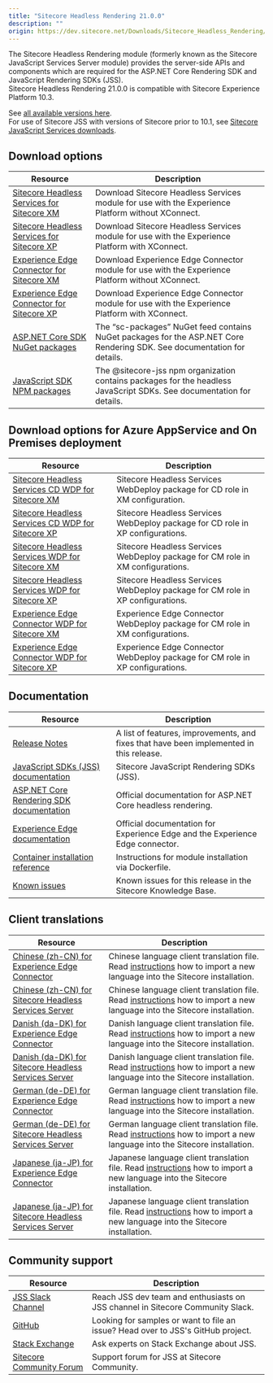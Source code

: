 ```yaml
---
title: "Sitecore Headless Rendering 21.0.0"
description: ""
origin: https://dev.sitecore.net/Downloads/Sitecore_Headless_Rendering/21x/Sitecore_Headless_Rendering_2100
---
```


The Sitecore Headless Rendering module (formerly known as the Sitecore JavaScript Services Server module) provides the server-side APIs and components which are required for the ASP.NET Core Rendering SDK and JavaScript Rendering SDKs (JSS).\
Sitecore Headless Rendering 21.0.0 is compatible with Sitecore Experience Platform 10.3.
  
See [all available versions here](/downloads/Sitecore_Headless_Rendering).\
For use of Sitecore JSS with versions of Sitecore prior to 10.1, see [Sitecore JavaScript Services downloads](/downloads/Sitecore_JavaScript_Services).

## Download options

 | Resource | Description |
 | --- | --- |
 | [Sitecore Headless Services for Sitecore XM](https://scdp.blob.core.windows.net/downloads/Sitecore%20Headless%20Rendering/21x/Sitecore%20Headless%20Rendering%202100/Secure/Sitecore%20Headless%20Services%20Server%20XM%2021.0.583.zip) | Download Sitecore Headless Services module for use with the Experience Platform without XConnect. |
 | [Sitecore Headless Services for Sitecore XP](https://scdp.blob.core.windows.net/downloads/Sitecore%20Headless%20Rendering/21x/Sitecore%20Headless%20Rendering%202100/Secure/Sitecore%20Headless%20Services%20Server%20XP%2021.0.583.zip) | Download Sitecore Headless Services module for use with the Experience Platform with XConnect. |
 | [Experience Edge Connector for Sitecore XM](https://scdp.blob.core.windows.net/downloads/Sitecore%20Headless%20Rendering/21x/Sitecore%20Headless%20Rendering%202100/Secure/Sitecore%20ExperienceEdge%20Connector%20for%20Sitecore%2010.3.0%20XM%2021.0.0%20rev.%200164.zip) | Download Experience Edge Connector module for use with the Experience Platform without XConnect. |
 | [Experience Edge Connector for Sitecore XP](https://scdp.blob.core.windows.net/downloads/Sitecore%20Headless%20Rendering/21x/Sitecore%20Headless%20Rendering%202100/Secure/Sitecore%20ExperienceEdge%20Connector%20for%20Sitecore%2010.3.0%20XP%2021.0.0%20rev.%200164.zip) | Download Experience Edge Connector module for use with the Experience Platform with XConnect. |
 | [ASP.NET Core SDK NuGet packages](https://sitecore.myget.org/feed/sc-packages/package/nuget/Sitecore.AspNet.RenderingEngine) | The “sc-packages” NuGet feed contains NuGet packages for the ASP.NET Core Rendering SDK. See documentation for details. |
 | [JavaScript SDK NPM packages](https://www.npmjs.com/org/sitecore-jss) | The @sitecore-jss npm organization contains packages for the headless JavaScript SDKs. See documentation for details. |

## Download options for Azure AppService and On Premises deployment

 | Resource | Description |
 | --- | --- |
 | [Sitecore Headless Services CD WDP for Sitecore XM](https://scdp.blob.core.windows.net/downloads/Sitecore%20Headless%20Rendering/21x/Sitecore%20Headless%20Rendering%202100/Secure/Sitecore%20Headless%20Services%20Server%20XM%20CD%2021.0.583.scwdp.zip) | Sitecore Headless Services WebDeploy package for CD role in XM configuration. |
 | [Sitecore Headless Services CD WDP for Sitecore XP](https://scdp.blob.core.windows.net/downloads/Sitecore%20Headless%20Rendering/21x/Sitecore%20Headless%20Rendering%202100/Secure/Sitecore%20Headless%20Services%20Server%20XP%20CD%2021.0.583.scwdp.zip) | Sitecore Headless Services WebDeploy package for CD role in XP configurations. |
 | [Sitecore Headless Services WDP for Sitecore XM](https://scdp.blob.core.windows.net/downloads/Sitecore%20Headless%20Rendering/21x/Sitecore%20Headless%20Rendering%202100/Secure/Sitecore%20Headless%20Services%20Server%20XM%2021.0.583.scwdp.zip) | Sitecore Headless Services WebDeploy package for CM role in XM configurations. |
 | [Sitecore Headless Services WDP for Sitecore XP](https://scdp.blob.core.windows.net/downloads/Sitecore%20Headless%20Rendering/21x/Sitecore%20Headless%20Rendering%202100/Secure/Sitecore%20Headless%20Services%20Server%20XP%2021.0.583.scwdp.zip) | Sitecore Headless Services WebDeploy package for CM role in XP configurations. |
 | [Experience Edge Connector WDP for Sitecore XM](https://scdp.blob.core.windows.net/downloads/Sitecore%20Headless%20Rendering/21x/Sitecore%20Headless%20Rendering%202100/Secure/Sitecore%20ExperienceEdge%20Connector%20for%20Sitecore%2010.3.0%20XM%2021.0.0%20rev.%200164.scwdp.zip) | Experience Edge Connector WebDeploy package for CM role in XM configurations. |
 | [Experience Edge Connector WDP for Sitecore XP](https://scdp.blob.core.windows.net/downloads/Sitecore%20Headless%20Rendering/21x/Sitecore%20Headless%20Rendering%202100/Secure/Sitecore%20ExperienceEdge%20Connector%20for%20Sitecore%2010.3.0%20XP%2021.0.0%20rev.%200164.scwdp.zip) | Experience Edge Connector WebDeploy package for CM role in XP configurations. |

## Documentation

 | Resource | Description |
 | --- | --- |
 | [Release Notes](/downloads/Sitecore_Headless_Rendering/21x/Sitecore_Headless_Rendering_2100/Release_Notes) | A list of features, improvements, and fixes that have been implemented in this release. |
 | [JavaScript SDKs (JSS) documentation](https://doc.sitecore.com/en/developers/hd/210/sitecore-headless-development/sitecore-javascript-rendering-sdks--jss-.html) | Sitecore JavaScript Rendering SDKs (JSS). |
 | [ASP.NET Core Rendering SDK documentation](https://doc.sitecore.com/en/developers/hd/210/sitecore-headless-development/index-en.html) | Official documentation for ASP.NET Core headless rendering. |
 | [Experience Edge documentation](https://doc.sitecore.com/en/developers/hd/210/sitecore-headless-development/sitecore-experience-edge-for-xm.html) | Official documentation for Experience Edge and the Experience Edge connector. |
 | [Container installation reference](https://doc.sitecore.com/en/developers/103/developer-tools/sitecore-module-reference.html) | Instructions for module installation via Dockerfile. |
 | [Known issues](https://kb.sitecore.net/articles/545609) | Known issues for this release in the Sitecore Knowledge Base. |

## Client translations

 | Resource | Description |
 | --- | --- |
 | [Chinese (zh-CN) for Experience Edge Connector](https://scdp.blob.core.windows.net/downloads/Sitecore%20Headless%20Rendering/20x/Sitecore%20Headless%20Rendering%202000/Secure/Translations/Sitecore%20ExperienceEdge%20Connector%20for%20Sitecore%2010.2.0%20rev.%2000139%20(zh-CN).zip) | Chinese language client translation file. Read [instructions](https://doc.sitecore.com/xp/en/users/103/sitecore-experience-platform/add-a-new-language-to-system-settings.html) how to import a new language into the Sitecore installation. |
 | [Chinese (zh-CN) for Sitecore Headless Services Server](https://scdp.blob.core.windows.net/downloads/Sitecore%20Headless%20Rendering/21x/Sitecore%20Headless%20Rendering%202100/Secure/Sitecore%20Headless%20Services%20Server%2021.0.583%20(zh-CN).zip) | Chinese language client translation file. Read [instructions](https://doc.sitecore.com/xp/en/users/103/sitecore-experience-platform/add-a-new-language-to-system-settings.html) how to import a new language into the Sitecore installation. |
 | [Danish (da-DK) for Experience Edge Connector](https://scdp.blob.core.windows.net/downloads/Sitecore%20Headless%20Rendering/20x/Sitecore%20Headless%20Rendering%202000/Secure/Translations/Sitecore%20ExperienceEdge%20Connector%20for%20Sitecore%2010.2.0%20rev.%2000139%20(da-DK).zip) | Danish language client translation file. Read [instructions](https://doc.sitecore.com/xp/en/users/103/sitecore-experience-platform/add-a-new-language-to-system-settings.html) how to import a new language into the Sitecore installation. |
 | [Danish (da-DK) for Sitecore Headless Services Server](https://scdp.blob.core.windows.net/downloads/Sitecore%20Headless%20Rendering/21x/Sitecore%20Headless%20Rendering%202100/Secure/Sitecore%20Headless%20Services%20Server%2021.0.583%20(da-DK).zip) | Danish language client translation file. Read [instructions](https://doc.sitecore.com/xp/en/users/103/sitecore-experience-platform/add-a-new-language-to-system-settings.html) how to import a new language into the Sitecore installation. |
 | [German (de-DE) for Experience Edge Connector](https://scdp.blob.core.windows.net/downloads/Sitecore%20Headless%20Rendering/20x/Sitecore%20Headless%20Rendering%202000/Secure/Translations/Sitecore%20ExperienceEdge%20Connector%20for%20Sitecore%2010.2.0%20rev.%2000139%20(de-DE).zip) | German language client translation file. Read [instructions](https://doc.sitecore.com/xp/en/users/103/sitecore-experience-platform/add-a-new-language-to-system-settings.html) how to import a new language into the Sitecore installation. |
 | [German (de-DE) for Sitecore Headless Services Server](https://scdp.blob.core.windows.net/downloads/Sitecore%20Headless%20Rendering/21x/Sitecore%20Headless%20Rendering%202100/Secure/Sitecore%20Headless%20Services%20Server%2021.0.583%20(de-DE).zip) | German language client translation file. Read [instructions](https://doc.sitecore.com/xp/en/users/103/sitecore-experience-platform/add-a-new-language-to-system-settings.html) how to import a new language into the Sitecore installation. |
 | [Japanese (ja-JP) for Experience Edge Connector](https://scdp.blob.core.windows.net/downloads/Sitecore%20Headless%20Rendering/20x/Sitecore%20Headless%20Rendering%202000/Secure/Translations/Sitecore%20ExperienceEdge%20Connector%20for%20Sitecore%2010.2.0%20rev.%2000139%20(ja-JP).zip) | Japanese language client translation file. Read [instructions](https://doc.sitecore.com/xp/en/users/103/sitecore-experience-platform/add-a-new-language-to-system-settings.html) how to import a new language into the Sitecore installation. |
 | [Japanese (ja-JP) for Sitecore Headless Services Server](https://scdp.blob.core.windows.net/downloads/Sitecore%20Headless%20Rendering/21x/Sitecore%20Headless%20Rendering%202100/Secure/Sitecore%20Headless%20Services%20Server%2021.0.583%20(ja-JP).zip) | Japanese language client translation file. Read [instructions](https://doc.sitecore.com/xp/en/users/103/sitecore-experience-platform/add-a-new-language-to-system-settings.html) how to import a new language into the Sitecore installation. |

## Community support

 | Resource | Description |
 | --- | --- |
 | [JSS Slack Channel](https://sitecorechat.slack.com/messages/jss) | Reach JSS dev team and enthusiasts on JSS channel in Sitecore Community Slack. |
 | [GitHub](https://github.com/sitecore/jss) | Looking for samples or want to file an issue? Head over to JSS's GitHub project. |
 | [Stack Exchange](https://sitecore.stackexchange.com/questions/tagged/jss) | Ask experts on Stack Exchange about JSS. |
 | [Sitecore Community Forum](https://community.sitecore.net/developers/f/40) | Support forum for JSS at Sitecore Community. |